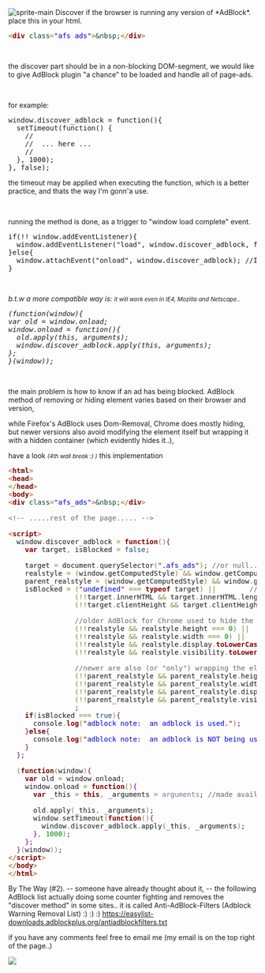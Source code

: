 <img src="https://icompile.eladkarako.com/_uploads/2014/10/sprite-main.png" alt="sprite-main" rem-width="116" rem-height="115" class="alignright size-full wp-image-2000" />
Discover if the browser is running any version of *AdBlock*.
<!--more-->


<br/>
place this in your html.
<pre>
<span style='color:#a65700; '>&lt;</span><span style='color:#800000; font-weight:bold; '>div</span> <span style='color:#074726; '>class</span><span style='color:#808030; '>=</span><span style='color:#0000e6; '>"</span><span style='color:#0000e6; '>afs_ads</span><span style='color:#0000e6; '>"</span><span style='color:#a65700; '>></span><span style='color:#074726; '>&amp;</span><span style='color:#074726; '>nbsp</span><span style='color:#074726; '>;</span><span style='color:#a65700; '>&lt;/</span><span style='color:#800000; font-weight:bold; '>div</span><span style='color:#a65700; '>></span>
</pre>

<br/>

the discover part should be in a non-blocking DOM-segment, we would like to give AdBlock plugin "a chance" to be loaded and handle all of page-ads.

<br/>

for example:
<pre>
window.discover_adblock = function(){
  setTimeout(function() {
    //
    //  ... here ...
    //
  }, 1000);
}, false);
</pre>

the timeout may be applied when executing the function, which is a better practice,
and thats the way I'm gonn'a use.

<br/>

running the method is done, as a trigger to "window load complete" event.
<pre>
if(!! window.addEventListener){
  window.addEventListener("load", window.discover_adblock, false);
}else{
  window.attachEvent("onload", window.discover_adblock); //IE
}
</pre>

<br/>

<em>b.t.w a more compatible way is:
<small>it will work even in IE4, Mozilla and Netscape..</small>
<pre>
(function(window){
var old = window.onload;
window.onload = function(){
  old.apply(this, arguments);
  window.discover_adblock.apply(this, arguments);
};
}(window));
</pre>
</em>

<br/>

the main problem is how to know if an ad has being blocked.
AdBlock method of removing or hiding element varies based on their browser and version,

while Firefox's AdBlock uses Dom-Removal, Chrome does mostly hiding, but newer versions also avoid modifying the element itself but wrapping it with a hidden container (which evidently hides it..),

have a look <small><em>(4th wall break :) )</em></small> this implementation

<pre>
<span style='color:#a65700; '>&lt;</span><span style='color:#800000; font-weight:bold; '>html</span><span style='color:#a65700; '>></span>
<span style='color:#a65700; '>&lt;</span><span style='color:#800000; font-weight:bold; '>head</span><span style='color:#a65700; '>></span>
<span style='color:#a65700; '>&lt;/</span><span style='color:#800000; font-weight:bold; '>head</span><span style='color:#a65700; '>></span>
<span style='color:#a65700; '>&lt;</span><span style='color:#800000; font-weight:bold; '>body</span><span style='color:#a65700; '>></span>
<span style='color:#a65700; '>&lt;</span><span style='color:#800000; font-weight:bold; '>div</span> <span style='color:#074726; '>class</span><span style='color:#808030; '>=</span><span style='color:#0000e6; '>"</span><span style='color:#0000e6; '>afs_ads</span><span style='color:#0000e6; '>"</span><span style='color:#a65700; '>></span><span style='color:#074726; '>&amp;</span><span style='color:#074726; '>nbsp</span><span style='color:#074726; '>;</span><span style='color:#a65700; '>&lt;/</span><span style='color:#800000; font-weight:bold; '>div</span><span style='color:#a65700; '>></span>

<span style='color:#696969; '>&lt;!--</span><span style='color:#696969; '> .....rest of the page..... </span><span style='color:#696969; '>--></span>

<span style='color:#a65700; '>&lt;</span><span style='color:#800000; font-weight:bold; '>script</span><span style='color:#a65700; '>></span>
  window<span style='color:#808030; '>.</span>discover_adblock <span style='color:#808030; '>=</span> <span style='color:#800000; font-weight:bold; '>function</span><span style='color:#808030; '>(</span><span style='color:#808030; '>)</span><span style='color:#800080; '>{</span>
    <span style='color:#800000; font-weight:bold; '>var</span> target<span style='color:#808030; '>,</span> isBlocked <span style='color:#808030; '>=</span> <span style='color:#0f4d75; '>false</span><span style='color:#800080; '>;</span>

    target <span style='color:#808030; '>=</span> document<span style='color:#808030; '>.</span>querySelector<span style='color:#808030; '>(</span><span style='color:#800000; '>"</span><span style='color:#0000e6; '>.afs_ads</span><span style='color:#800000; '>"</span><span style='color:#808030; '>)</span><span style='color:#800080; '>;</span> <span style='color:#696969; '>//or null..</span>
    realstyle <span style='color:#808030; '>=</span> <span style='color:#808030; '>(</span>window<span style='color:#808030; '>.</span>getComputedStyle<span style='color:#808030; '>)</span> <span style='color:#808030; '>&amp;&amp;</span> window<span style='color:#808030; '>.</span>getComputedStyle<span style='color:#808030; '>(</span>target<span style='color:#808030; '>)</span><span style='color:#800080; '>;</span> <span style='color:#696969; '>//or null..</span>
    parent_realstyle <span style='color:#808030; '>=</span> <span style='color:#808030; '>(</span>window<span style='color:#808030; '>.</span>getComputedStyle<span style='color:#808030; '>)</span> <span style='color:#808030; '>&amp;&amp;</span> window<span style='color:#808030; '>.</span>getComputedStyle<span style='color:#808030; '>(</span>target<span style='color:#808030; '>.</span>parentNode<span style='color:#808030; '>)</span><span style='color:#800080; '>;</span> <span style='color:#696969; '>//or null..</span>
    isBlocked <span style='color:#808030; '>=</span> <span style='color:#808030; '>(</span><span style='color:#800000; '>"</span><span style='color:#0000e6; '>undefined</span><span style='color:#800000; '>"</span> <span style='color:#808030; '>===</span> <span style='color:#800000; font-weight:bold; '>typeof</span> target<span style='color:#808030; '>)</span> <span style='color:#808030; '>||</span>        <span style='color:#696969; '>//Firefox's plugin is a killer</span>
                <span style='color:#808030; '>(</span><span style='color:#808030; '>!</span><span style='color:#808030; '>!</span>target<span style='color:#808030; '>.</span>innerHTML <span style='color:#808030; '>&amp;&amp;</span> target<span style='color:#808030; '>.</span>innerHTML<span style='color:#808030; '>.</span>length <span style='color:#808030; '>===</span> <span style='color:#008c00; '>0</span><span style='color:#808030; '>)</span> <span style='color:#808030; '>||</span>
                <span style='color:#808030; '>(</span><span style='color:#808030; '>!</span><span style='color:#808030; '>!</span>target<span style='color:#808030; '>.</span>clientHeight <span style='color:#808030; '>&amp;&amp;</span> target<span style='color:#808030; '>.</span>clientHeight <span style='color:#808030; '>===</span> <span style='color:#008c00; '>0</span><span style='color:#808030; '>)</span> <span style='color:#808030; '>||</span>

                <span style='color:#696969; '>//older AdBlock for Chrome used to hide the element itself.</span>
                <span style='color:#808030; '>(</span><span style='color:#808030; '>!</span><span style='color:#808030; '>!</span>realstyle <span style='color:#808030; '>&amp;&amp;</span> realstyle<span style='color:#808030; '>.</span>height <span style='color:#808030; '>===</span> <span style='color:#008c00; '>0</span><span style='color:#808030; '>)</span> <span style='color:#808030; '>||</span>
                <span style='color:#808030; '>(</span><span style='color:#808030; '>!</span><span style='color:#808030; '>!</span>realstyle <span style='color:#808030; '>&amp;&amp;</span> realstyle<span style='color:#808030; '>.</span>width <span style='color:#808030; '>===</span> <span style='color:#008c00; '>0</span><span style='color:#808030; '>)</span> <span style='color:#808030; '>||</span>
                <span style='color:#808030; '>(</span><span style='color:#808030; '>!</span><span style='color:#808030; '>!</span>realstyle <span style='color:#808030; '>&amp;&amp;</span> realstyle<span style='color:#808030; '>.</span>display<span style='color:#808030; '>.</span><span style='color:#800000; font-weight:bold; '>toLowerCase</span><span style='color:#808030; '>(</span><span style='color:#808030; '>)</span> <span style='color:#808030; '>!==</span> <span style='color:#800000; '>"</span><span style='color:#0000e6; '>none</span><span style='color:#800000; '>"</span><span style='color:#808030; '>)</span> <span style='color:#808030; '>||</span>
                <span style='color:#808030; '>(</span><span style='color:#808030; '>!</span><span style='color:#808030; '>!</span>realstyle <span style='color:#808030; '>&amp;&amp;</span> realstyle<span style='color:#808030; '>.</span>visibility<span style='color:#808030; '>.</span><span style='color:#800000; font-weight:bold; '>toLowerCase</span><span style='color:#808030; '>(</span><span style='color:#808030; '>)</span> <span style='color:#808030; '>!==</span> <span style='color:#800000; '>"</span><span style='color:#0000e6; '>hidden</span><span style='color:#800000; '>"</span><span style='color:#808030; '>)</span>

                <span style='color:#696969; '>//newer are also (or "only") wrapping the element in a hidden container.</span>
                <span style='color:#808030; '>(</span><span style='color:#808030; '>!</span><span style='color:#808030; '>!</span>parent_realstyle <span style='color:#808030; '>&amp;&amp;</span> parent_realstyle<span style='color:#808030; '>.</span>height <span style='color:#808030; '>===</span> <span style='color:#008c00; '>0</span><span style='color:#808030; '>)</span> <span style='color:#808030; '>||</span>
                <span style='color:#808030; '>(</span><span style='color:#808030; '>!</span><span style='color:#808030; '>!</span>parent_realstyle <span style='color:#808030; '>&amp;&amp;</span> parent_realstyle<span style='color:#808030; '>.</span>width <span style='color:#808030; '>===</span> <span style='color:#008c00; '>0</span><span style='color:#808030; '>)</span> <span style='color:#808030; '>||</span>
                <span style='color:#808030; '>(</span><span style='color:#808030; '>!</span><span style='color:#808030; '>!</span>parent_realstyle <span style='color:#808030; '>&amp;&amp;</span> parent_realstyle<span style='color:#808030; '>.</span>display<span style='color:#808030; '>.</span><span style='color:#800000; font-weight:bold; '>toLowerCase</span><span style='color:#808030; '>(</span><span style='color:#808030; '>)</span> <span style='color:#808030; '>!==</span> <span style='color:#800000; '>"</span><span style='color:#0000e6; '>none</span><span style='color:#800000; '>"</span><span style='color:#808030; '>)</span> <span style='color:#808030; '>||</span>
                <span style='color:#808030; '>(</span><span style='color:#808030; '>!</span><span style='color:#808030; '>!</span>parent_realstyle <span style='color:#808030; '>&amp;&amp;</span> parent_realstyle<span style='color:#808030; '>.</span>visibility<span style='color:#808030; '>.</span><span style='color:#800000; font-weight:bold; '>toLowerCase</span><span style='color:#808030; '>(</span><span style='color:#808030; '>)</span> <span style='color:#808030; '>!==</span> <span style='color:#800000; '>"</span><span style='color:#0000e6; '>hidden</span><span style='color:#800000; '>"</span><span style='color:#808030; '>)</span>
                <span style='color:#800080; '>;</span>
    <span style='color:#800000; font-weight:bold; '>if</span><span style='color:#808030; '>(</span>isBlocked <span style='color:#808030; '>===</span> <span style='color:#0f4d75; '>true</span><span style='color:#808030; '>)</span><span style='color:#800080; '>{</span>
      console<span style='color:#808030; '>.</span><span style='color:#800000; font-weight:bold; '>log</span><span style='color:#808030; '>(</span><span style='color:#800000; '>"</span><span style='color:#0000e6; '>adblock note:  an adblock is used.</span><span style='color:#800000; '>"</span><span style='color:#808030; '>)</span><span style='color:#800080; '>;</span>
    <span style='color:#800080; '>}</span><span style='color:#800000; font-weight:bold; '>else</span><span style='color:#800080; '>{</span>
      console<span style='color:#808030; '>.</span><span style='color:#800000; font-weight:bold; '>log</span><span style='color:#808030; '>(</span><span style='color:#800000; '>"</span><span style='color:#0000e6; '>adblock note:  an adblock is NOT being used.</span><span style='color:#800000; '>"</span><span style='color:#808030; '>)</span><span style='color:#800080; '>;</span>
    <span style='color:#800080; '>}</span>
  <span style='color:#800080; '>}</span><span style='color:#800080; '>;</span>

  <span style='color:#808030; '>(</span><span style='color:#800000; font-weight:bold; '>function</span><span style='color:#808030; '>(</span>window<span style='color:#808030; '>)</span><span style='color:#800080; '>{</span>
    <span style='color:#800000; font-weight:bold; '>var</span> old <span style='color:#808030; '>=</span> window<span style='color:#808030; '>.</span>onload<span style='color:#800080; '>;</span>
    window<span style='color:#808030; '>.</span>onload <span style='color:#808030; '>=</span> <span style='color:#800000; font-weight:bold; '>function</span><span style='color:#808030; '>(</span><span style='color:#808030; '>)</span><span style='color:#800080; '>{</span>
      <span style='color:#800000; font-weight:bold; '>var</span> _this <span style='color:#808030; '>=</span> <span style='color:#800000; font-weight:bold; '>this</span><span style='color:#808030; '>,</span> _arguments <span style='color:#808030; '>=</span> <span style='color:#797997; '>arguments</span><span style='color:#800080; '>;</span> <span style='color:#696969; '>//made available along the way..</span>

      old<span style='color:#808030; '>.</span>apply<span style='color:#808030; '>(</span>_this<span style='color:#808030; '>,</span> _arguments<span style='color:#808030; '>)</span><span style='color:#800080; '>;</span>
      window<span style='color:#808030; '>.</span>setTimeout<span style='color:#808030; '>(</span><span style='color:#800000; font-weight:bold; '>function</span><span style='color:#808030; '>(</span><span style='color:#808030; '>)</span><span style='color:#800080; '>{</span>
        window<span style='color:#808030; '>.</span>discover_adblock<span style='color:#808030; '>.</span>apply<span style='color:#808030; '>(</span>_this<span style='color:#808030; '>,</span> _arguments<span style='color:#808030; '>)</span><span style='color:#800080; '>;</span>
      <span style='color:#800080; '>}</span><span style='color:#808030; '>,</span> <span style='color:#008c00; '>1000</span><span style='color:#808030; '>)</span><span style='color:#800080; '>;</span>
    <span style='color:#800080; '>}</span><span style='color:#800080; '>;</span>
  <span style='color:#800080; '>}</span><span style='color:#808030; '>(</span>window<span style='color:#808030; '>)</span><span style='color:#808030; '>)</span><span style='color:#800080; '>;</span>
<span style='color:#a65700; '>&lt;/</span><span style='color:#800000; font-weight:bold; '>script</span><span style='color:#a65700; '>></span>
<span style='color:#a65700; '>&lt;/</span><span style='color:#800000; font-weight:bold; '>body</span><span style='color:#a65700; '>></span>
<span style='color:#a65700; '>&lt;/</span><span style='color:#800000; font-weight:bold; '>html</span><span style='color:#a65700; '>></span>
</pre>


By The Way (#2).
-- someone have already thought about it,
-- the following AdBlock list actually doing some counter fighting and removes the "discover method" in some sites..
it is called Anti-AdBlock-Filters (Adblock Warning Removal List) :) :) :)
<a href="https://easylist-downloads.adblockplus.org/antiadblockfilters.txt" title="https://easylist-downloads.adblockplus.org/antiadblockfilters.txt" target="_blank">https://easylist-downloads.adblockplus.org/antiadblockfilters.txt</a>


if you have any comments feel free to email me (my email is on the top right of the page..)

<img src="https://icompile.eladkarako.com/img/credit.png" />
<br/>
